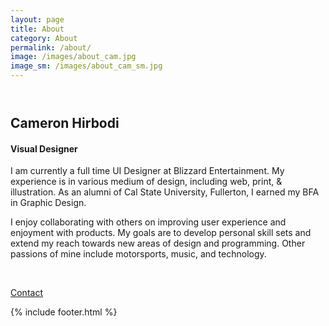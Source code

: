 ```yaml
---
layout: page
title: About
category: About
permalink: /about/
image: /images/about_cam.jpg
image_sm: /images/about_cam_sm.jpg
---
```

<header></header>
<main>
    <article>
        <div class="header_content">
            <h2 class="header_title violet_text">Cameron Hirbodi</h2>
        </div>
        <h4 class="header_subtitle">Visual Designer</h4>
        <p>
        I am currently a full time UI Designer at Blizzard Entertainment. My experience is in various medium of design, including web, print, & illustration. As an alumni of Cal State University, Fullerton, I earned my BFA in Graphic Design.
        </p>
        <p>
        I enjoy collaborating with others on improving user experience and enjoyment with products. My goals are to develop personal skill sets and extend my reach towards new areas of design and programming. Other passions of mine include motorsports, music, and technology.
        </p>
        <br>
        <p><a class="btn" href="mailto:cameronhirbodi@outlook.com">Contact</a></p>
    </article>
    {% include footer.html %}
</main>